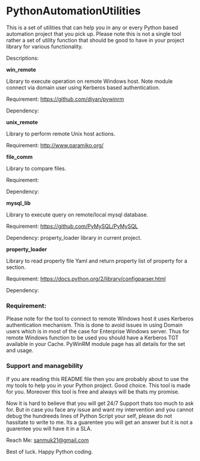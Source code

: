 # PythonAutomationUtilities

This is a set of utilities that can help you in any or every Python based automation project that you pick up. Please note this is not a single tool rather a set of utility function that should be good to have in your project library for various functionality.

Descriptions:

**win_remote**
  
  Library to execute operation on remote Windows host. Note module connect via domain user using Kerberos based authentication.
  
  Requirement: https://github.com/diyan/pywinrm
  
  Dependency:
  
**unix_remote**
  
  Library to perform remote Unix host actions.
  
  Requirement: http://www.paramiko.org/
  
**file_comm**

  Library to compare files.
  
  Requirement: 
  
  Dependency:
 
**mysql_lib**
  
  Library to execute query on remote/local mysql database.
  
  Requirement: https://github.com/PyMySQL/PyMySQL
  
  Dependency: property_loader library in current project.
  
**property_loader**
 
  Library to read property file Yaml and return property list of property for a section.
  
  Requirement: https://docs.python.org/2/library/configparser.html
  
  Dependency:
  
### Requirement:
  Please note for the tool to connect to remote Windows host it uses Kerberos authentication mechanism. This is done to avoid issues in using Domain users which is in most of the case for Enterprise Windows server. Thus for remote Windows function to be used you should have a Kerberos TGT available in your Cache. PyWinRM module page has all details for the set and usage.
  
### Support and managebility

If you are reading this README file then you are probably about to use the my tools to help you in your Python project. Good choice. This tool is made for you. Moreover this tool is free and always will be thats my promise.

Now it is hard to believe that you will get 24/7 Support thats too much to ask for. But in case you face any issue and want my intervention and you cannot debug the hundreeds lines of Python Script your self, please do not hassitate to write to me. Its a guarentee you will get an answer but it is not a guarentee you will have it in a SLA.

Reach Me: sanmuk21@gmail.com

Best of luck. Happy Python coding.

